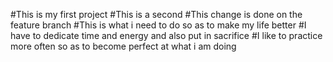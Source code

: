 #This is my first project
#This is a second 
#This change is done on the feature branch
#This is what i need to do so as to make my life better
#I have to dedicate time and energy and also put in sacrifice 
#I like to practice more often so as to become perfect at what i am doing 
